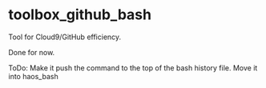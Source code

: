 # toolbox_github_bash

Tool for Cloud9/GitHub efficiency.

Done for now.

ToDo:
Make it push the command to the top of the bash history file.
Move it into haos_bash
